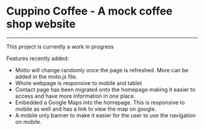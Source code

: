 # Cuppino Coffee - A mock coffee shop website
---
This project is currently a work in progress

Features recently added: 
- Motto will change randomly once the page is refreshed. More can be added in the moto.js file.
- Whole webpage is responsive to mobile and tablet
- Contact page has been migrated onto the homepage making it easier to access and have more information in one place.
- Embedded a Google Maps into the homepage. This is responsive to mobile as well and has a link to view the map on google.
- A mobile only banner to make it easier for the user to use the navigation on mobile.

